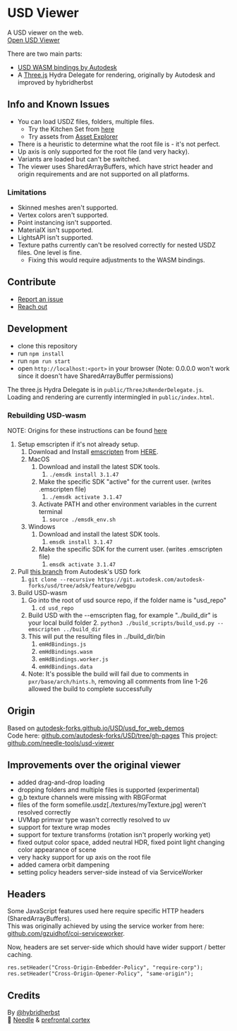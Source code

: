 # USD Viewer

A USD viewer on the web.  
[Open USD Viewer](https://usd-viewer.glitch.me/)  

There are two main parts:  
- [USD WASM bindings by Autodesk](https://autodesk-forks.github.io/USD/usd_for_web_demos/)
- A [Three.js](https://threejs.org/) Hydra Delegate for rendering, originally by Autodesk and improved by hybridherbst

## Info and Known Issues

- You can load USDZ files, folders, multiple files.  
  - Try the Kitchen Set from [here](https://openusd.org/release/dl_kitchen_set.html)
  - Try assets from [Asset Explorer](https://asset-explorer.needle.tools)
- There is a heuristic to determine what the root file is - it's not perfect.  
- Up axis is only supported for the root file (and very hacky).  
- Variants are loaded but can't be switched.  
- The viewer uses SharedArrayBuffers, which have strict header and origin requirements and are not supported on all platforms. 

### Limitations

- Skinned meshes aren't supported. 
- Vertex colors aren't supported. 
- Point instancing isn't supported.  
- MaterialX isn't supported.  
- LightsAPI isn't supported.  
- Texture paths currently can't be resolved correctly for nested USDZ files. One level is fine.
    - Fixing this would require adjustments to the WASM bindings.

## Contribute

- [Report an issue](https://github.com/needle-tools/usd-viewer/issues)  
- [Reach out](https://twitter.com/hybridherbst)

## Development

- clone this repository
- run `npm install`
- run `npm run start`
- open `http://localhost:<port>` in your browser (Note: 0.0.0.0 won't work since it doesn't have SharedArrayBuffer permissions)

The three.js Hydra Delegate is in `public/ThreeJsRenderDelegate.js`.  
Loading and rendering are currently intermingled in `public/index.html`.  

### Rebuilding USD-wasm

NOTE: Origins for these instructions can be found [here](https://github.com/autodesk-forks/USD/blob/adsk/feature/webgpu/pxr/usdImaging/bin/usdviewweb/README.md)

1. Setup emscripten if it's not already setup.
    1. Download and Install [emscripten](https://emscripten.org) from [HERE](https://emscripten.org/docs/getting_started/downloads.html).
    2. MacOS
        1. Download and install the latest SDK tools.
            1. `./emsdk install 3.1.47`
        2. Make the specific SDK "active" for the current user. (writes .emscripten file)
            1. `./emsdk activate 3.1.47`
        3. Activate PATH and other environment variables in the current terminal
            1. `source ./emsdk_env.sh`
      3. Windows
          1. Download and install the latest SDK tools.
              1. `emsdk install 3.1.47`
          2. Make the specific SDK for the current user. (writes .emscripten file)
              1. `emsdk activate 3.1.47`
  2. Pull [this branch](https://github.com/autodesk-forks/USD/tree/adsk/feature/webgpu) from Autodesk's USD fork
      1. `git clone --recursive https://git.autodesk.com/autodesk-forks/usd/tree/adsk/feature/webgpu` 
  3. Build USD-wasm
      1. Go into the root of usd source repo, if the folder name is "usd_repo"
          1. `cd usd_repo`
      2. Build USD with the --emscripten flag, for example "../build_dir" is your local build folder
          2. `python3 ./build_scripts/build_usd.py --emscripten ../build_dir`
      3. This will put the resulting files in ../build_dir/bin
          1. `emHdBindings.js`
          2. `emHdBindings.wasm`
          3. `emHdBindings.worker.js`
          4. `emHdBindings.data`
      4. Note: It's possible the build will fail due to comments in `pxr/base/arch/hints.h`, removing all comments from line 1-26 allowed the build to complete successfully

## Origin

Based on [autodesk-forks.github.io/USD/usd_for_web_demos](https://autodesk-forks.github.io/USD/usd_for_web_demos/)  
Code here: [github.com/autodesk-forks/USD/tree/gh-pages](https://github.com/autodesk-forks/USD/tree/gh-pages)
This project: [github.com/needle-tools/usd-viewer](https://github.com/needle-tools/usd-viewer)

## Improvements over the original viewer

- added drag-and-drop loading
- dropping folders and multiple files is supported (experimental)
- g,b texture channels were missing with RBGFormat
- files of the form somefile.usdz[./textures/myTexture.jpg] weren't resolved correctly
- UVMap primvar type wasn't correctly resolved to uv
- support for texture wrap modes
- support for texture transforms (rotation isn't properly working yet)
- fixed output color space, added neutral HDR, fixed point light changing color appearance of scene
- very hacky support for up axis on the root file
- added camera orbit dampening
- setting policy headers server-side instead of via ServiceWorker

## Headers

Some JavaScript features used here require specific HTTP headers (SharedArrayBuffers).  
This was originally achieved by using the service worker from here: [github.com/gzuidhof/coi-serviceworker](https://github.com/gzuidhof/coi-serviceworker/blob/master/coi-serviceworker.js).  

Now, headers are set server-side which should have wider support / better caching.

```
res.setHeader("Cross-Origin-Embedder-Policy", "require-corp");
res.setHeader("Cross-Origin-Opener-Policy", "same-origin");
```

## Credits

By [@hybridherbst](https://twitter.com/hybridherbst)  
🌵 [Needle](https://needle.tools) & [prefrontal cortex](https://prefrontalcortex.de)
